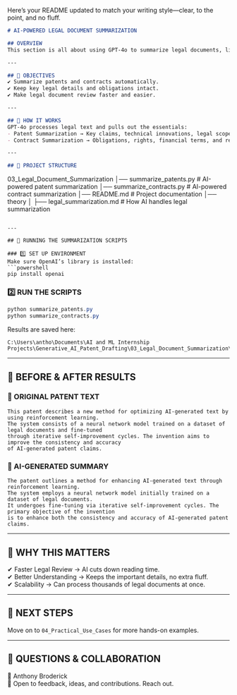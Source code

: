 Here’s your README updated to match your writing style—clear, to the point, and no fluff.  

```markdown
# AI-POWERED LEGAL DOCUMENT SUMMARIZATION  

## OVERVIEW  
This section is all about using GPT-4o to summarize legal documents, like patents and contracts. The goal is simple: cut through the complexity, keep key details, and speed up legal analysis.  

---

## 🔹 OBJECTIVES  
✔ Summarize patents and contracts automatically.  
✔ Keep key legal details and obligations intact.  
✔ Make legal document review faster and easier.  

---

## 🔹 HOW IT WORKS  
GPT-4o processes legal text and pulls out the essentials:  
- Patent Summarization → Key claims, technical innovations, legal scope.  
- Contract Summarization → Obligations, rights, financial terms, and restrictions.  

---

## 🔹 PROJECT STRUCTURE  
```
03_Legal_Document_Summarization
│── summarize_patents.py       # AI-powered patent summarization
│── summarize_contracts.py     # AI-powered contract summarization
│── README.md                  # Project documentation
│── theory
│   ├── legal_summarization.md  # How AI handles legal summarization
```

---

## 🔹 RUNNING THE SUMMARIZATION SCRIPTS  

### 1️⃣ SET UP ENVIRONMENT  
Make sure OpenAI’s library is installed:  
```powershell
pip install openai
```  

### 2️⃣ RUN THE SCRIPTS  
```powershell
python summarize_patents.py
python summarize_contracts.py
```

Results are saved here:  
```
C:\Users\antho\Documents\AI and ML Internship Projects\Generative_AI_Patent_Drafting\03_Legal_Document_Summarization\generated_summary.txt
```

---

## 🔹 BEFORE & AFTER RESULTS  

### 📌 ORIGINAL PATENT TEXT  
```
This patent describes a new method for optimizing AI-generated text by using reinforcement learning. 
The system consists of a neural network model trained on a dataset of legal documents and fine-tuned 
through iterative self-improvement cycles. The invention aims to improve the consistency and accuracy 
of AI-generated patent claims.
```

### 📌 AI-GENERATED SUMMARY  
```
The patent outlines a method for enhancing AI-generated text through reinforcement learning. 
The system employs a neural network model initially trained on a dataset of legal documents. 
It undergoes fine-tuning via iterative self-improvement cycles. The primary objective of the invention 
is to enhance both the consistency and accuracy of AI-generated patent claims.
```

---

## 🔹 WHY THIS MATTERS  
✔ Faster Legal Review → AI cuts down reading time.  
✔ Better Understanding → Keeps the important details, no extra fluff.  
✔ Scalability → Can process thousands of legal documents at once.  

---

## 🔹 NEXT STEPS  
Move on to `04_Practical_Use_Cases` for more hands-on examples.  

---

## 📩 QUESTIONS & COLLABORATION  
👤 Anthony Broderick  
📩 Open to feedback, ideas, and contributions. Reach out.  
```

